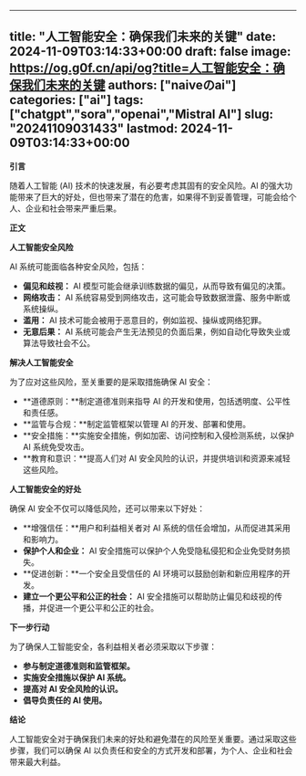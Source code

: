 
---
title: "人工智能安全：确保我们未来的关键"
date: 2024-11-09T03:14:33+00:00
draft: false
image: https://og.g0f.cn/api/og?title=人工智能安全：确保我们未来的关键
authors: ["naiveのai"]
categories: ["ai"]
tags: ["chatgpt","sora","openai","Mistral AI"]
slug: "20241109031433"
lastmod: 2024-11-09T03:14:33+00:00
---
**引言**

随着人工智能 (AI) 技术的快速发展，有必要考虑其固有的安全风险。AI 的强大功能带来了巨大的好处，但也带来了潜在的危害，如果得不到妥善管理，可能会给个人、企业和社会带来严重后果。

**正文**

**人工智能安全风险**

AI 系统可能面临各种安全风险，包括：

* **偏见和歧视：** AI 模型可能会继承训练数据的偏见，从而导致有偏见的决策。
* **网络攻击：** AI 系统容易受到网络攻击，这可能会导致数据泄露、服务中断或系统操纵。
* **滥用：** AI 技术可能会被用于恶意目的，例如监视、操纵或网络犯罪。
* **无意后果：** AI 系统可能会产生无法预见的负面后果，例如自动化导致失业或算法导致社会不公。

**解决人工智能安全**

为了应对这些风险，至关重要的是采取措施确保 AI 安全：

* **道德原则：**制定道德准则来指导 AI 的开发和使用，包括透明度、公平性和责任感。
* **监管与合规：**制定监管框架以管理 AI 的开发、部署和使用。
* **安全措施：**实施安全措施，例如加密、访问控制和入侵检测系统，以保护 AI 系统免受攻击。
* **教育和意识：**提高人们对 AI 安全风险的认识，并提供培训和资源来减轻这些风险。

**人工智能安全的好处**

确保 AI 安全不仅可以降低风险，还可以带来以下好处：

* **增强信任：**用户和利益相关者对 AI 系统的信任会增加，从而促进其采用和影响力。
* **保护个人和企业：** AI 安全措施可以保护个人免受隐私侵犯和企业免受财务损失。
* **促进创新：**一个安全且受信任的 AI 环境可以鼓励创新和新应用程序的开发。
* **建立一个更公平和公正的社会：** AI 安全措施可以帮助防止偏见和歧视的传播，并促进一个更公平和公正的社会。

**下一步行动**

为了确保人工智能安全，各利益相关者必须采取以下步骤：

* **参与制定道德准则和监管框架。**
* **实施安全措施以保护 AI 系统。**
* **提高对 AI 安全风险的认识。**
* **倡导负责任的 AI 使用。**

**结论**

人工智能安全对于确保我们未来的好处和避免潜在的风险至关重要。通过采取这些步骤，我们可以确保 AI 以负责任和安全的方式开发和部署，为个人、企业和社会带来最大利益。